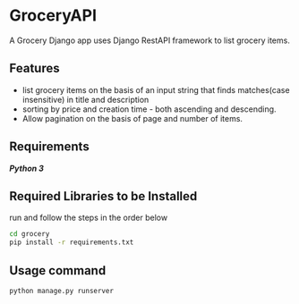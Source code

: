 # GroceryAPI
A Grocery Django app uses Django RestAPI framework to list grocery items.
## Features

- list grocery items on the basis of an input string that finds matches(case insensitive) in title and description
- sorting by price and creation time - both ascending and descending.
- Allow pagination on the basis of page and number of items.

## Requirements
**_Python 3_**

## Required Libraries to be Installed
run and follow the steps in the order below
 ```sh
cd grocery
pip install -r requirements.txt
```
## Usage command
```sh
python manage.py runserver
```